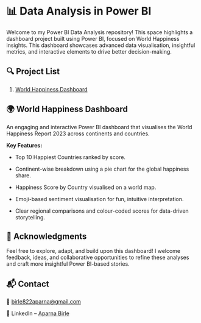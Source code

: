 # 📊 Data Analysis in Power BI


Welcome to my Power BI Data Analysis repository! This space highlights a dashboard project built using Power BI, focused on World Happiness insights. This dashboard showcases advanced data visualisation, insightful metrics, and interactive elements to drive better decision-making.

## 🔍 Project List

1. [World Happiness Dashboard](https://github.com/aparnabirle/Power-BI/blob/main/World%20Happiness%20Report.pbix)

   
## 🌍 World Happiness Dashboard

An engaging and interactive Power BI dashboard that visualises the World Happiness Report 2023 across continents and countries.

**Key Features:**

- Top 10 Happiest Countries ranked by score.

- Continent-wise breakdown using a pie chart for the global happiness share.

- Happiness Score by Country visualised on a world map.

- Emoji-based sentiment visualisation for fun, intuitive interpretation.

- Clear regional comparisons and colour-coded scores for data-driven storytelling.


## 🙌 Acknowledgments
Feel free to explore, adapt, and build upon this dashboard! I welcome feedback, ideas, and collaborative opportunities to refine these analyses and craft more insightful Power BI-based stories.


## 📬 Contact
📧 birle822aparna@gmail.com

🔗 LinkedIn – [Aparna Birle](https://www.linkedin.com/in/aparnabirle/)
